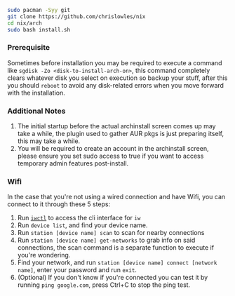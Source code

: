 ```bash
sudo pacman -Syy git
git clone https://github.com/chrislowles/nix
cd nix/arch
sudo bash install.sh
```

### Prerequisite
Sometimes before installation you may be required to execute a command like ```sgdisk -Zo <disk-to-install-arch-on>```, this command completely clears whatever disk you select on execution so backup your stuff, after this you should ```reboot``` to avoid any disk-related errors when you move forward with the installation.

### Additional Notes
1. The initial startup before the actual archinstall screen comes up may take a while, the plugin used to gather AUR pkgs is just preparing itself, this may take a while.
2. You will be required to create an account in the archinstall screen, please ensure you set sudo access to true if you want to access temporary admin features post-install.

### Wifi
In the case that you're not using a wired connection and have Wifi, you can connect to it through these 5 steps:
1. Run [`iwctl`](https://wiki.archlinux.org/index.php/Iwd#iwctl) to access the cli interface for `iw`
2. Run `device list`, and find your device name.
3. Run `station [device name] scan` to scan for nearby connections
4. Run `station [device name] get-networks` to grab info on said connections, the scan command is a separate function to execute if you're wondering.
5. Find your network, and run `station [device name] connect [network name]`, enter your password and run `exit`.
6. (Optional) If you don't know if you're connected you can test it by running `ping google.com`, press Ctrl+C to stop the ping test.